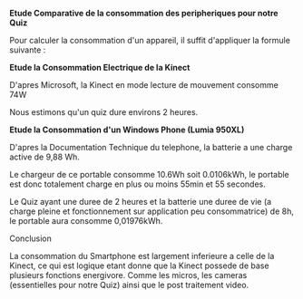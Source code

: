 

****Etude Comparative de la consommation des peripheriques pour notre Quiz****

Pour calculer la consommation d'un appareil, il suffit d'appliquer la formule suivante :

**Etude la Consommation Electrique de la Kinect**

D'apres Microsoft, la Kinect en mode lecture de mouvement consomme 74W

Nous estimons qu'un quiz dure environs 2 heures.

**Etude la Consommation d'un Windows Phone (Lumia 950XL)**

D'apres la Documentation Technique du telephone, la batterie a une charge active de 9,88 Wh.

Le chargeur de ce portable consomme 10.6Wh soit 0.0106kWh, le portable est donc totalement charge en plus ou moins 55min et 55 secondes.

Le Quiz ayant une duree de 2 heures et la batterie une duree de vie (a charge pleine et fonctionnement sur application peu consommatrice) de 8h, le portable aura consomme 0,01976kWh.

Conclusion

La consommation du Smartphone est largement inferieure a celle de la Kinect, ce qui est logique etant donne que la Kinect possede de base plusieurs fonctions energivore. Comme les micros, les cameras (essentielles pour notre Quiz) ainsi que le post traitement video.
